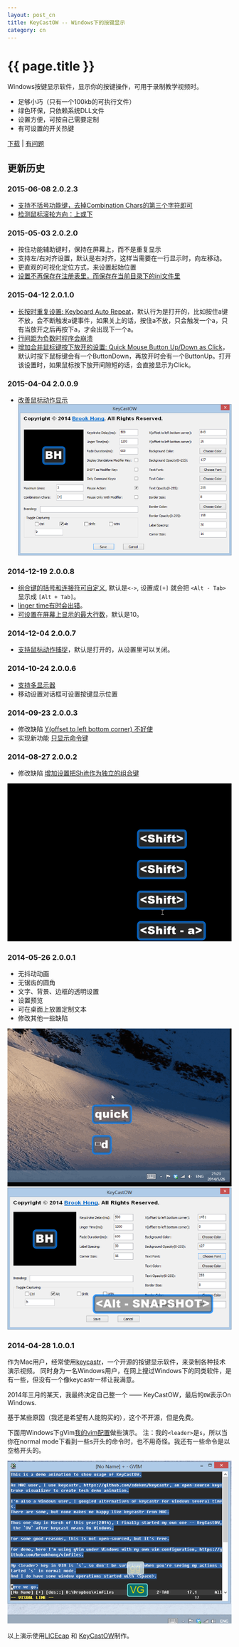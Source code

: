 ```yaml
---
layout: post_cn
title: KeyCastOW -- Windows下的按键显示
category: cn
---
```


{{ page.title }}
================

Windows按键显示软件，显示你的按键操作，可用于录制教学视频时。

* 足够小巧（只有一个100kb的可执行文件）
* 绿色环保，只依赖系统DLL文件
* 设置方便，可按自己需要定制
* 有可设置的开关热键


[下载](/assets/downloads/keycastow.zip) | [有问题](https://github.com/brookhong/brookhong.github.io/issues)

## 更新历史

### 2015-06-08 2.0.2.3
* [支持不括号功能键，去掉Combination Chars的第三个字符即可](https://github.com/brookhong/brookhong.github.io/issues/21)
* [检测鼠标滚轮方向：上或下](https://github.com/brookhong/brookhong.github.io/issues/24)

### 2015-05-03 2.0.2.0
* 按住功能辅助键时，保持在屏幕上，而不是重复显示
* 支持左/右对齐设置，默认是右对齐，这样当需要在一行显示时，向左移动。
* 更直观的可视化定位方式，来设置起始位置
* [设置不再保存在注册表里，而保存在当前目录下的ini文件里](https://github.com/brookhong/brookhong.github.io/issues/16)

### 2015-04-12 2.0.1.0
* [长按时重复设置: Keyboard Auto Repeat](https://github.com/brookhong/brookhong.github.io/issues/9)，默认行为是打开的，比如按住a键不放，会不断触发a键事件，如果关上的话，按住a不放，只会触发一个a，只有当放开之后再按下a，才会出现下一个a。
* [行间距为负数时程序会崩溃](https://github.com/brookhong/brookhong.github.io/issues/15)
* [增加合并鼠标键按下放开的设置: Quick Mouse Button Up/Down as Click](https://github.com/brookhong/brookhong.github.io/issues/15)，默认时按下鼠标键会有一个ButtonDown，再放开时会有一个ButtonUp。打开该设置时，如果鼠标按下放开间隙短的话，会直接显示为Click。

### 2015-04-04 2.0.0.9
* [改善鼠标动作显示](https://github.com/brookhong/brookhong.github.io/issues/14)
![keycastow 2.0.0.9](/assets/images/keycastow2.0.0.9.png)

### 2014-12-19 2.0.0.8
* [组合键的括号和连接符可自定义](https://github.com/brookhong/brookhong.github.io/issues/12), 默认是`<->`, 设置成`[+]` 就会把 `<Alt - Tab>` 显示成 `[Alt + Tab]`。
* [linger time有时会出错](https://github.com/brookhong/brookhong.github.io/issues/13)。
* [可设置在屏幕上显示的最大行数](https://github.com/brookhong/brookhong.github.io/issues/13)，默认是10。

### 2014-12-04 2.0.0.7
* [支持鼠标动作捕捉](https://github.com/brookhong/brookhong.github.io/issues/12)，默认是打开的，从设置里可以关闭。

### 2014-10-24 2.0.0.6
* [支持多显示器](https://github.com/brookhong/brookhong.github.io/issues/11)
* 移动设置对话框可设置按键显示位置

### 2014-09-23 2.0.0.3
* 修改缺陷 [Y(offset to left bottom corner) 不好使](https://github.com/brookhong/brookhong.github.io/issues/8)
* 实现新功能 [只显示命令键](https://github.com/brookhong/brookhong.github.io/issues/7)

### 2014-08-27 2.0.0.2
* 修改缺陷 [增加设置把Shift作为独立的组合键](https://github.com/brookhong/brookhong.github.io/issues/5)

![Screencast of keycastow](/assets/images/keycastow_shift.gif)

### 2014-05-26 2.0.0.1
* 无抖动动画
* 无锯齿的圆角
* 文字、背景、边框的透明设置
* 设置预览
* 可在桌面上放置定制文本
* 修改其他一些缺陷

![Screencast of keycastow](/assets/images/keycastow2.gif)
![settings of keycastow](/assets/images/keycastow.png)

### 2014-04-28 1.0.0.1

作为Mac用户，经常使用[keycastr](https://github.com/sdeken/keycastr)，一个开源的按键显示软件，来录制各种技术演示视频。
同时身为一名Windows用户，在网上搜过Windows下的同类软件，是有一些，但没有一个像keycastr一样让我满意。

2014年三月的某天，我最终决定自己整一个 —— KeyCastOW，最后的`OW`表示On Windows.

基于某些原因（我还是希望有人能购买的），这个不开源，但是免费。

下面用Windows下gVim[我的vim配置](https://github.com/brookhong/vimfiles)做些演示。
注：我的`<leader>`是`s`，所以当你在normal mode下看到一些s开头的命令时，也不用奇怪。我还有一些命令是以空格开头的。

![Screencast of keycastow](/assets/images/keycastow.gif)

以上演示使用[LICEcap](http://www.cockos.com/licecap/) 和 [KeyCastOW](/assets/downloads/keycastow.zip)制作。
